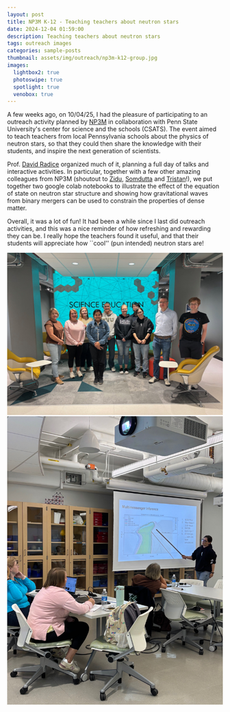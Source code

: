 ```yaml
---
layout: post
title: NP3M K-12 - Teaching teachers about neutron stars
date: 2024-12-04 01:59:00
description: Teaching teachers about neutron stars
tags: outreach images
categories: sample-posts
thumbnail: assets/img/outreach/np3m-k12-group.jpg
images:
  lightbox2: true
  photoswipe: true
  spotlight: true
  venobox: true
---
```


A few weeks ago, on 10/04/25, I had the pleasure of participating to an outreach activity
planned by [NP3M](https://np3m.org/) in collaboration with Penn State University's center for
science and the schools (CSATS).
The event aimed to teach teachers from local Pennsylvania schools about the physics of neutron stars,
so that they could then share the knowledge with their students, and inspire
the next generation of scientists.

Prof. [David Radice](https://personal.science.psu.edu/dur566/) organized much of it, planning a
full day of talks and interactive activities.
In particular, together with a few other amazing colleagues from NP3M (shoutout to [Zidu](https://www.zidulin.com/),
[Somdutta](https://np3m.org/fellows/Ghosh.html) and [Tristan](https://science.psu.edu/astro/people/tsw5383)!),
we put together two google colab notebooks
to illustrate the effect of the equation of state on neutron star structure and showing how
gravitational waves from binary mergers can be used to constrain the properties of dense
matter.

Overall, it was a lot of fun! It had been a while since I last did outreach activities,
and this was a nice reminder of how refreshing and rewarding they can be.
I really hope the teachers found it useful, and that their students will appreciate how ``cool''
(pun intended) neutron stars are!


<div class="pswp-gallery pswp-gallery--single-column" id="gallery--getting-started">
  <a href="assets/img/outreach/np3m-k12-group.jpg"
    data-pswp-width="1669"
    data-pswp-height="2500"
    target="_blank">
    <img src="assets/img/outreach/np3m-k12-group.jpg" alt="Group picture of the participants to the workshop." />
  </a>
  <!-- You can add more images here following the same structure -->
  <a href="assets/img/outreach/np3m-k12-talk.jpg"
    data-pswp-width="2500"
    data-pswp-height="1669"
    target="_blank">
    <img src="assets/img/outreach/np3m-k12-talk.jpg" alt="R. Gamba (me), giving a talk on multimessenger constraints on the equation of state of neutron stars." />
  </a>
</div>